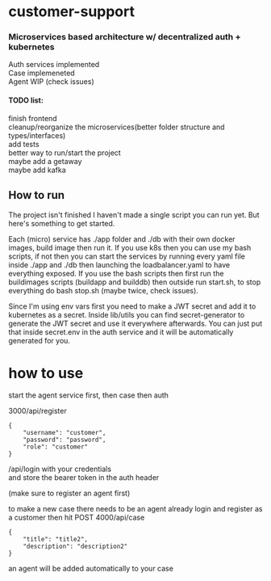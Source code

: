 # customer-support

### Microservices based architecture w/ decentralized auth + kubernetes
Auth services implemented  
Case implemeneted  
Agent WIP (check issues)  

#### TODO list:  
finish frontend  
cleanup/reorganize the microservices(better folder structure and types/interfaces)  
add tests  
better way to run/start the project  
maybe add a getaway  
maybe add kafka

## How to run  
The project isn't finished I haven't made a single script you can run yet. But here's something to get started.

Each (micro) service has ./app folder and ./db with their own docker images, build image then run it. If you use k8s then you can use my bash scripts, if not then you can start the services by running every yaml file inside ./app and ./db then launching the loadbalancer.yaml to have everything exposed. If you use the bash scripts then first run the buildimages scripts (buildapp and builddb) then outside run start.sh, to stop everything do bash stop.sh (maybe twice, check issues).

Since I'm using env vars first you need to make a JWT secret and add it to kubernetes as a secret. Inside lib/utils you can find secret-generator to generate the JWT secret and use it everywhere afterwards.  You can just put that inside secret.env in the auth service and it will be automatically generated for you.

# how to use
start the agent service first, then case then auth  

3000/api/register

```
{
    "username": "customer",
    "password": "password",
    "role": "customer"
}
```  
/api/login with your credentials  
and store the bearer token in the auth header

(make sure to register an agent first)

to make a new case there needs to be an agent already
login and register as a customer then hit POST 4000/api/case
```
{
    "title": "title2",
    "description": "description2"
}
```  
an agent will be added automatically to your case